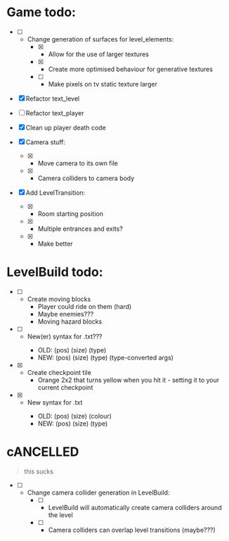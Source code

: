 # Game todo:

- [ ] - Change generation of surfaces for level_elements:
    - [x] - Allow for the use of larger textures
    - [x] - Create more optimised behaviour for generative textures
    - [ ] - Make pixels on tv static texture larger

- [x] Refactor text_level

- [ ] Refactor text_player

- [x] Clean up player death code

- [x] Camera stuff:
    - [x] - Move camera to its own file
    - [x] - Camera colliders to camera body

- [x] Add LevelTransition:
    - [x] - Room starting position
    - [x] - Multiple entrances and exits?
    - [x] - Make better


# LevelBuild todo:

- [ ] - Create moving blocks
    -  Player could ride on them (hard)
    - Maybe enemies???
    - Moving hazard blocks

- [ ] - New(er) syntax for <level>.txt???
    - OLD: (pos) (size) (type) <some args>
    - NEW: (pos) (size) (type) (type-converted args)

- [x] - Create checkpoint tile
    - Orange 2x2 that turns yellow when you hit it - setting it to your current checkpoint

- [x] - New syntax for <level>.txt
    - OLD: (pos) (size) (colour)
    - NEW: (pos) (size) (type)


# cANCELLED

>this sucks

- [ ] - Change camera collider generation in LevelBuild:
    - [ ] - LevelBuild will automatically create camera colliders around the level
    - [ ] - Camera colliders can overlap level transitions (maybe???)
